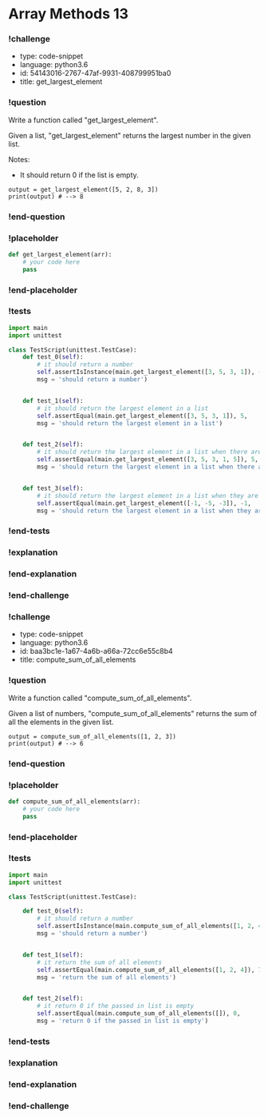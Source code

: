 # Array Methods 13

### !challenge

* type: code-snippet
* language: python3.6
* id: 54143016-2767-47af-9931-408799951ba0
* title: get_largest_element

### !question

Write a function called "get_largest_element".

Given a list, "get_largest_element" returns the largest number in the given list.

Notes:
* It should return 0 if the list is empty.

```
output = get_largest_element([5, 2, 8, 3])
print(output) # --> 8
```

### !end-question

### !placeholder

```python
def get_largest_element(arr):
    # your code here
    pass


```

### !end-placeholder

### !tests

```python
import main
import unittest

class TestScript(unittest.TestCase):
    def test_0(self):
        # it should return a number
        self.assertIsInstance(main.get_largest_element([3, 5, 3, 1]), (float, int),
        msg = 'should return a number')


    def test_1(self):
        # it should return the largest element in a list
        self.assertEqual(main.get_largest_element([3, 5, 3, 1]), 5,
        msg = 'should return the largest element in a list')


    def test_2(self):
        # it should return the largest element in a list when there are ties
        self.assertEqual(main.get_largest_element([3, 5, 3, 1, 5]), 5,
        msg = 'should return the largest element in a list when there are ties')


    def test_3(self):
        # it should return the largest element in a list when they are all negative
        self.assertEqual(main.get_largest_element([-1, -5, -3]), -1,
        msg = 'should return the largest element in a list when they are all negative')

```

### !end-tests

### !explanation

### !end-explanation

### !end-challenge

### !challenge

* type: code-snippet
* language: python3.6
* id: baa3bc1e-1a67-4a6b-a66a-72cc6e55c8b4
* title: compute_sum_of_all_elements

### !question

Write a function called "compute_sum_of_all_elements".

Given a list of numbers, "compute_sum_of_all_elements" returns the sum of all the elements in the given list.

```
output = compute_sum_of_all_elements([1, 2, 3])
print(output) # --> 6
```

### !end-question

### !placeholder

```python
def compute_sum_of_all_elements(arr):
    # your code here
    pass


```

### !end-placeholder

### !tests

```python
import main
import unittest

class TestScript(unittest.TestCase):

    def test_0(self):
        # it should return a number
        self.assertIsInstance(main.compute_sum_of_all_elements([1, 2, 4]), (float, int),
        msg = 'should return a number')


    def test_1(self):
        # it return the sum of all elements
        self.assertEqual(main.compute_sum_of_all_elements([1, 2, 4]), 7,
        msg = 'return the sum of all elements')


    def test_2(self):
        # it return 0 if the passed in list is empty
        self.assertEqual(main.compute_sum_of_all_elements([]), 0,
        msg = 'return 0 if the passed in list is empty')

```

### !end-tests

### !explanation

### !end-explanation

### !end-challenge
